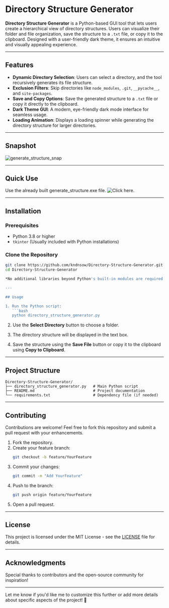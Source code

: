 # Directory Structure Generator

**Directory Structure Generator** is a Python-based GUI tool that lets users create a hierarchical view of directory structures. Users can visualize their folder and file organization, save the structure to a `.txt` file, or copy it to the clipboard. Designed with a user-friendly dark theme, it ensures an intuitive and visually appealing experience.

---

## Features
- **Dynamic Directory Selection**: Users can select a directory, and the tool recursively generates its file structure.
- **Exclusion Filters**: Skip directories like `node_modules`, `.git`, `__pycache__`, and `site-packages`.
- **Save and Copy Options**: Save the generated structure to a `.txt` file or copy it directly to the clipboard.
- **Dark Theme GUI**: A modern, eye-friendly dark mode interface for seamless usage.
- **Loading Animation**: Displays a loading spinner while generating the directory structure for larger directories.

---
## Snapshot

![generate_structure_snap](https://github.com/user-attachments/assets/8e727e93-e464-4bb6-8bd0-9bb972d25b17)


---

## Quick Use

Use the already built generate_structure.exe file. ![Click here](https://github.com/kndnsow/Directory-Structure-Generator/blob/main/dist).

---
## Installation

### Prerequisites
- Python 3.8 or higher
- `tkinter` (Usually included with Python installations)

### Clone the Repository
```bash
git clone https://github.com/kndnsow/Directory-Structure-Generator.git
cd Directory-Structure-Generator

*No additional libraries beyond Python's built-in modules are required for this project.*

---

## Usage

1. Run the Python script:
   ```bash
   python directory_structure_generator.py
   ```

2. Use the **Select Directory** button to choose a folder.

3. The directory structure will be displayed in the text box.

4. Save the structure using the **Save File** button or copy it to the clipboard using **Copy to Clipboard**.

---

## Project Structure
```
Directory-Structure-Generator/
├── directory_structure_generator.py   # Main Python script
├── README.md                          # Project documentation
└── requirements.txt                   # Dependency file (if needed)
```

---

## Contributing
Contributions are welcome! Feel free to fork this repository and submit a pull request with your enhancements.

1. Fork the repository.
2. Create your feature branch:
   ```bash
   git checkout -b feature/YourFeature
   ```
3. Commit your changes:
   ```bash
   git commit -m "Add YourFeature"
   ```
4. Push to the branch:
   ```bash
   git push origin feature/YourFeature
   ```
5. Open a pull request.

---

## License
This project is licensed under the MIT License - see the [LICENSE](LICENSE) file for details.

---

## Acknowledgments
Special thanks to contributors and the open-source community for inspiration!

---

Let me know if you'd like me to customize this further or add more details about specific aspects of the project! 🚀
